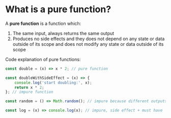 # What is a pure function?

A **pure function** is a function which:

1. The same input, always returns the same output
2. Produces no side effects and they does not depend on any state or data outside of its scope and does not modify any state or data outside of its scope

Code explanation of pure functions:
```js
const double = (x) => x * 2; // pure function

const doubleWithSideEffect = (x) => {
	console.log('start doubling:', x);
	return x * 2;
}; // impure function

const random = () => Math.random(); // impure because different outputs

const log = (x) => console.log(x); // impure, side effect + must have `return` statement
```
